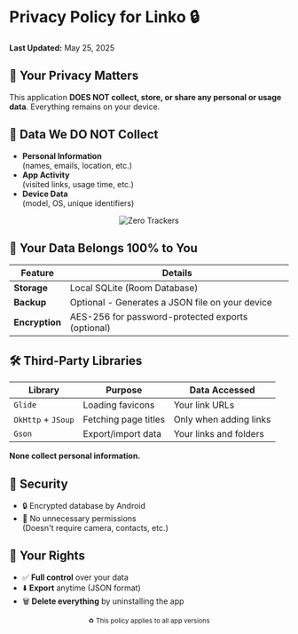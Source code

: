 # Privacy Policy for Linko 🔒

**Last Updated:** May 25, 2025

## 📌 Your Privacy Matters  
This application **DOES NOT collect, store, or share any personal or usage data**. Everything remains on your device.

## 🚫 Data We DO NOT Collect
- **Personal Information**  
  (names, emails, location, etc.)
- **App Activity**  
  (visited links, usage time, etc.)
- **Device Data**  
  (model, OS, unique identifiers)

<div align="center">
  <img src="https://img.shields.io/badge/0%20Trackers-100%25%20Private-brightgreen" alt="Zero Trackers">
</div>

## 💾 Your Data Belongs 100% to You
| Feature        | Details                                      |
|----------------|----------------------------------------------|
| **Storage**    | Local SQLite (Room Database)                |
| **Backup**     | Optional - Generates a JSON file on your device |
| **Encryption** | AES-256 for password-protected exports (optional) |

## 🛠️ Third-Party Libraries
| Library          | Purpose                      | Data Accessed               |
|------------------|------------------------------|-----------------------------|
| `Glide`          | Loading favicons             | Your link URLs              |
| `OkHttp` + `JSoup` | Fetching page titles        | Only when adding links      |
| `Gson`           | Export/import data           | Your links and folders      |

**None collect personal information.**

## 🔐 Security
- 🔒 Encrypted database by Android
- 🚫 No unnecessary permissions  
  (Doesn't require camera, contacts, etc.)

## 📜 Your Rights
- ✅ **Full control** over your data
- ⬇️ **Export** anytime (JSON format)
- 🗑️ **Delete everything** by uninstalling the app

<div align="center">
  <sub>♻️ This policy applies to all app versions</sub>
</div>

